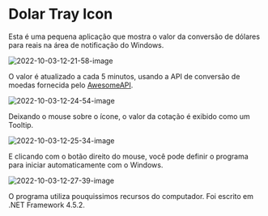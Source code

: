 # Dolar Tray Icon

Esta é uma pequena aplicação que mostra o valor da conversão de dólares para reais na área de notificação do Windows.

![2022-10-03-12-21-58-image](https://user-images.githubusercontent.com/17026744/193619845-6435682a-3743-4df1-bdf7-2b54dd1706c3.png)

O valor é atualizado a cada 5 minutos, usando a API de conversão de moedas fornecida pelo [AwesomeAPI](https://docs.awesomeapi.com.br/api-de-moedas).

![2022-10-03-12-24-54-image](https://user-images.githubusercontent.com/17026744/193619850-d099733a-1747-4dfa-9bda-84aea836d965.png)

Deixando o mouse sobre o ícone, o valor da cotação é exibido como um Tooltip.

![2022-10-03-12-25-34-image](https://user-images.githubusercontent.com/17026744/193619852-09c30856-a93b-46bd-8810-06670a7a95a1.png)

E clicando com o botão direito do mouse, você pode definir o programa para iniciar automaticamente com o Windows.

![2022-10-03-12-27-39-image](https://user-images.githubusercontent.com/17026744/193619854-f684ddbd-4bb9-4dd5-9141-5a7b83bf6957.png)

O programa utiliza pouquissimos recursos do computador. Foi escrito em .NET Framework 4.5.2.
